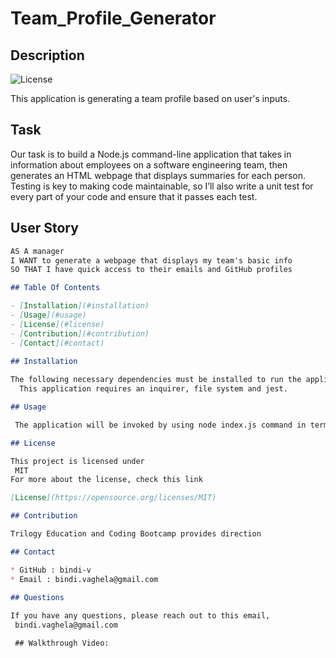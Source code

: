 # Team_Profile_Generator

## Description

 ![License](https://img.shields.io/badge/License-MIT-yellow)

 This application is generating a team profile based on user's inputs.

## Task

Our task is to build a Node.js command-line application that takes in information about employees on a software engineering team, then generates an HTML webpage that displays summaries for each person. Testing is key to making code maintainable, so I’ll also write a unit test for every part of your code and ensure that it passes each test.

## User Story

```md
AS A manager
I WANT to generate a webpage that displays my team's basic info
SO THAT I have quick access to their emails and GitHub profiles

## Table Of Contents

- [Installation](#installation)
- [Usage](#usage)
- [License](#license)
- [Contribution](#contribution)
- [Contact](#contact)
    
## Installation 

The following necessary dependencies must be installed to run the application.
  This application requires an inquirer, file system and jest.

## Usage

 The application will be invoked by using node index.js command in terminal.

## License

This project is licensed under
 MIT
For more about the license, check this link

[License](https://opensource.org/licenses/MIT)

## Contribution

Trilogy Education and Coding Bootcamp provides direction 

## Contact

* GitHub : bindi-v
* Email : bindi.vaghela@gmail.com
    
## Questions

If you have any questions, please reach out to this email,
 bindi.vaghela@gmail.com

 ## Walkthrough Video:


